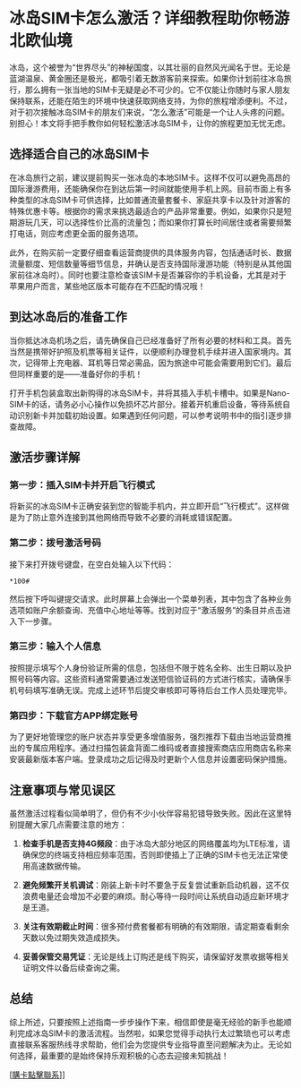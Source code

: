 # 冰岛SIM卡怎么激活？详细教程助你畅游北欧仙境

冰岛，这个被誉为“世界尽头”的神秘国度，以其壮丽的自然风光闻名于世。无论是蓝湖温泉、黄金圈还是极光，都吸引着无数游客前来探索。如果你计划前往冰岛旅行，那么拥有一张当地的SIM卡无疑是必不可少的。它不仅能让你随时与家人朋友保持联系，还能在陌生的环境中快速获取网络支持，为你的旅程增添便利。不过，对于初次接触冰岛SIM卡的朋友们来说，“怎么激活”可能是一个让人头疼的问题。别担心！本文将手把手教你如何轻松激活冰岛SIM卡，让你的旅程更加无忧无虑。

## 选择适合自己的冰岛SIM卡

在冰岛旅行之前，建议提前购买一张冰岛的本地SIM卡。这样不仅可以避免高昂的国际漫游费用，还能确保你在到达后第一时间就能使用手机上网。目前市面上有多种类型的冰岛SIM卡可供选择，比如普通流量套餐卡、家庭共享卡以及针对游客的特殊优惠卡等。根据你的需求来挑选最适合的产品非常重要。例如，如果你只是短期游玩几天，可以选择性价比高的流量包；而如果你打算长时间居住或者需要频繁打电话，则应考虑更全面的服务选项。

此外，在购买前一定要仔细查看运营商提供的具体服务内容，包括通话时长、数据流量额度、短信数量等细节信息，并确认是否支持国际漫游功能（特别是从其他国家前往冰岛时）。同时也要注意检查该SIM卡是否兼容你的手机设备，尤其是对于苹果用户而言，某些地区版本可能存在不匹配的情况哦！

## 到达冰岛后的准备工作

当你抵达冰岛机场之后，请先确保自己已经准备好了所有必要的材料和工具。首先当然是携带好护照及机票等相关证件，以便顺利办理登机手续并进入国家境内。其次，记得带上充电器、耳机等日常必需品，因为旅途中可能会需要用到它们。最后但同样重要的是——准备好你的手机！

打开手机包装盒取出新购得的冰岛SIM卡，并将其插入手机卡槽中。如果是Nano-SIM卡的话，请务必小心操作以免损坏芯片部分。接着开机重启设备，等待系统自动识别新卡并加载初始设置。如果遇到任何问题，可以参考说明书中的指引逐步排查故障。

## 激活步骤详解

### 第一步：插入SIM卡并开启飞行模式
将新买的冰岛SIM卡正确安装到您的智能手机内，并立即开启“飞行模式”。这样做是为了防止意外连接到其他网络而导致不必要的消耗或错误配置。

### 第二步：拨号激活号码
接下来打开拨号键盘，在空白处输入以下代码：
```
*100#
```
然后按下呼叫键提交请求。此时屏幕上会弹出一个菜单列表，其中包含了各种业务选项如账户余额查询、充值中心地址等等。找到对应于“激活服务”的条目并点击进入下一步骤。

### 第三步：输入个人信息
按照提示填写个人身份验证所需的信息，包括但不限于姓名全称、出生日期以及护照号码等内容。这些资料通常需要通过发送短信验证码的方式进行核实，请确保手机号码填写准确无误。完成上述环节后提交审核即可等待后台工作人员处理完毕。

### 第四步：下载官方APP绑定账号
为了更好地管理您的账户状态并享受更多增值服务，强烈推荐下载由当地运营商推出的专属应用程序。通过扫描包装盒背面二维码或者直接搜索商店应用商店名称来安装最新版本客户端。登录成功之后记得及时更新个人信息并设置密码保护措施。

## 注意事项与常见误区

虽然激活过程看似简单明了，但仍有不少小伙伴容易犯错导致失败。因此在这里特别提醒大家几点需要注意的地方：

1. **检查手机是否支持4G频段**：由于冰岛大部分地区的网络覆盖均为LTE标准，请确保您的终端支持相应频率范围，否则即使插上了正确的SIM卡也无法正常使用高速数据传输。
   
2. **避免频繁开关机调试**：刚装上新卡时不要急于反复尝试重新启动机器，这不仅浪费电量还会增加不必要的麻烦。耐心等待一段时间让系统自动适应新环境才是王道。
   
3. **关注有效期截止时间**：很多预付费套餐都有明确的有效期限，请定期查看剩余天数以免过期失效造成损失。

4. **妥善保管交易凭证**：无论是线上订购还是线下购买，请保留好发票收据等相关证明文件以备后续查询之需。

## 总结

综上所述，只要按照上述指南一步步操作下来，相信即使是毫无经验的新手也能顺利完成冰岛SIM卡的激活流程。当然啦，如果您觉得手动执行太过繁琐也可以考虑直接联系客服热线寻求帮助，他们会为您提供专业指导直至问题解决为止。无论如何选择，最重要的是始终保持乐观积极的心态去迎接未知挑战！

[[購卡點擊聯系](https://t.me/s/esim1088)]]